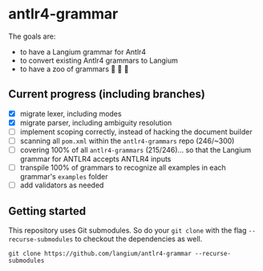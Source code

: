# antlr4-grammar

The goals are:

* to have a Langium grammar for Antlr4
* to convert existing Antlr4 grammars to Langium
* to have a zoo of grammars :elephant: :snake: :bear:

## Current progress (including branches)

- [x] migrate lexer, including modes
- [x] migrate parser, including ambiguity resolution
- [ ] implement scoping correctly, instead of hacking the document builder
- [ ] scanning all `pom.xml` within the `antlr4-grammars` repo (246/~300)
- [ ] covering 100% of all `antlr4-grammars` (215/246)... so that the Langium grammar for ANTLR4 accepts ANTLR4 inputs
- [ ] transpile 100% of grammars to recognize all examples in each grammar's `examples` folder
- [ ] add validators as needed

## Getting started

This repository uses Git submodules. So do your `git clone` with the flag `--recurse-submodules` to checkout the dependencies as well.

```
git clone https://github.com/langium/antlr4-grammar --recurse-submodules
```
